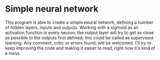 # Simple neural network

This program is able to create a simple neural network, defining a number of hidden layers, inputs and outputs.
Working with a sigmoid as an activation function in every neuron, the output layer will try to get as close as possible to the outputs first defined; this could be called as supervised learning.
Any comment, critic or errors found, will be welcomed. I'll try to keep improving the code and making it easier to read, right now it's kind of a mess.
